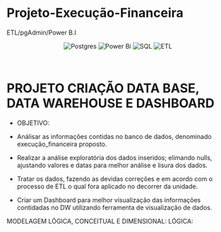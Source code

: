 # Projeto-Execução-Financeira
ETL/pgAdmin/Power B.I
<div align="center">
	
![Postgres](https://img.shields.io/badge/postgres-%23316192.svg?style=for-the-badge&logo=postgresql&logoColor=white) ![Power Bi](https://img.shields.io/badge/power_bi-F2C811?style=for-the-badge&logo=powerbi&logoColor=black) ![SQL](https://img.shields.io/badge/SQL-%2300758F.svg?style=for-the-badge&logo=sql&logoColor=white) ![ETL](https://img.shields.io/badge/ETL-pink?style=for-the-badge&logo=sql&logoColor=white)


</div>
<br>




# PROJETO CRIAÇÃO DATA BASE, DATA WAREHOUSE E DASHBOARD



  - OBJETIVO:
    
   - Análisar as informações contidas no banco de dados, denominado execução_financeira proposto.
   - Realizar a análise exploratória dos dados inseridos; elimando nulls, ajustando valores e datas para melhor análise e lisura dos dados.
   - Tratar os dados, fazendo as devidas correções e em acordo com o processo de ETL o qual fora aplicado no decorrer da unidade.
   - Criar um Dashboard para melhor visualização das informações contidadas no DW utilizando ferramenta de visualização de dados.
      
MODELAGEM LÓGICA, CONCEITUAL E DIMENSIONAL:
LÓGICA:


